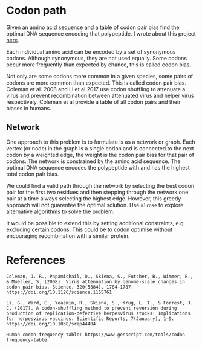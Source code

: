 # Codon path

Given an amino acid sequence and a table of codon pair bias
find the optimal DNA sequence encoding that polypeptide.
I wrote about this project [here](https://www.kdnuggets.com/2022/04/optimizing-genes-genetic-algorithm.html).

Each individual amino acid can be encoded by a set of synonymous codons. Although synonymous, they are not used equally. Some codons occur more frequently than expected by chance, this is called codon bias.

Not only are some codons more common in a given species, some pairs of codons are more common than expected. This is called codon pair bias. Coleman et al. 2008 and Li et al 2017 use codon shuffling to attenuate a virus and prevent recombination between attenuated virus and helper virus respectively. Coleman et al provide a table of all codon pairs and their biases in humans.


## Network

One approach to this problem is to formulate is as a network or graph. Each vertex (or node) in the graph is a single codon and is connected to the next codon by a weighted edge, the weight is the codon pair bias for that pair of codons. The network is constrained by the amino acid sequence. The optimal DNA sequence encodes the polypeptide with and has the highest total codon pair bias.

We could find a valid path through the network by selecting the best codon pair for the first two residues and then stepping through the network one pair at a time always selecting the highest edge. However, this greedy approach will not guarentee the optimal solution. Use `mlrose` to explore alternative algorithms to solve the problem.

It would be possible to extend this by setting additional constraints, e.g. excluding certain codons. This could be to codon optimise without encouraging recombination with a similar protein.

# References
	Coleman, J. R., Papamichail, D., Skiena, S., Futcher, B., Wimmer, E., & Mueller, S. (2008). Virus attenuation by genome-scale changes in codon pair bias. Science, 320(5884), 1784–1787. https://doi.org/10.1126/science.1155761

	Li, G., Ward, C., Yeasmin, R., Skiena, S., Krug, L. T., & Forrest, J. C. (2017). A codon-shuffling method to prevent reversion during production of replication-defective herpesvirus stocks: Implications for herpesvirus vaccines. Scientific Reports, 7(January), 1–9. https://doi.org/10.1038/srep44404

	Human codon frequency table: https://www.genscript.com/tools/codon-frequency-table
